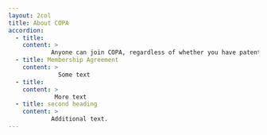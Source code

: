 ```yaml
---
layout: 2col
title: About COPA
accordion:
  - title: 
    content: >   
            Anyone can join COPA, regardless of whether you have patents or not, by signing the COPA Membership Agreement.
  - title: Membership Agreement
    content: > 
              Some text
  - title:
    content: > 
             More text
  - title: second heading
    content: > 
            Additional text.
---
```

